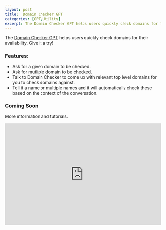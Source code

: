 ```yaml
---
layout: post
title:  Domain Checker GPT
categories: [GPT,Utility]
excerpt: The Domain Checker GPT helps users quickly check domains for their availability.
---
```


The [Domain Checker GPT](https://chat.openai.com/g/g-mZBpjMakc-domain-checker) helps users quickly check domains for their availability. Give it a try!

### Features:

- Ask for a given domain to be checked.
- Ask for mutliple domain to be checked.
- Talk to Domain Checker to come up with relevant top level domains for you to check domains against.
- Tell it a name or multiple names and it will automatically check these based on the context of the conversation.

### Coming Soon

More information and tutorials.

<div style="position: relative; padding-bottom: 64.86486486486486%; height: 0;"><iframe src="https://www.loom.com/embed/6f377e71a5f6469bad034a9d42b6ce5d?sid=5123fc63-a0af-45d1-bcbb-2fa12ce85122" frameborder="0" webkitallowfullscreen mozallowfullscreen allowfullscreen style="position: absolute; top: 0; left: 0; width: 100%; height: 100%;"></iframe></div>